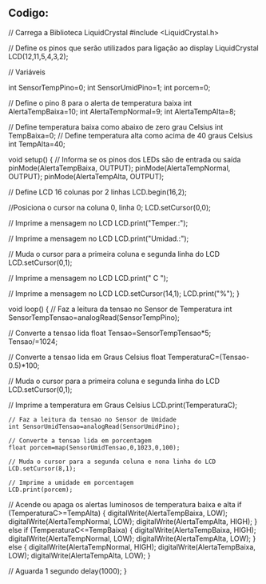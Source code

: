 ## Codigo:
// Carrega a Biblioteca LiquidCrystal
#include <LiquidCrystal.h>

// Define os pinos que serão utilizados para ligação ao display
LiquidCrystal LCD(12,11,5,4,3,2);

// Variáveis

int SensorTempPino=0;
int SensorUmidPino=1;
int porcem=0;


// Define o pino 8 para o alerta de temperatura baixa
int AlertaTempBaixa=10;
int AlertaTempNormal=9;
int AlertaTempAlta=8;

// Define temperatura baixa como abaixo de zero grau Celsius
int TempBaixa=0;
// Define temperatura alta como acima de 40 graus Celsius
int TempAlta=40;

void setup() 
{
  // Informa se os pinos dos LEDs são de entrada ou saída
  pinMode(AlertaTempBaixa, OUTPUT);
  pinMode(AlertaTempNormal, OUTPUT);
  pinMode(AlertaTempAlta, OUTPUT);
	
  // Define LCD 16 colunas por 2 linhas
  LCD.begin(16,2);
  
  //Posiciona o cursor na coluna 0, linha 0;
  LCD.setCursor(0,0);
  
  // Imprime a mensagem no LCD
  LCD.print("Temper.:");
  
  // Imprime a mensagem no LCD
  LCD.print("Umidad.:");
  
  // Muda o cursor para a primeira coluna e segunda linha do LCD
  LCD.setCursor(0,1);
  
  // Imprime a mensagem no LCD
  LCD.print("      C      ");
  
  // Imprime a mensagem no LCD
  LCD.setCursor(14,1);
  LCD.print("%");
}

void loop()
{
   // Faz a leitura da tensao no Sensor de Temperatura
   int SensorTempTensao=analogRead(SensorTempPino);

   // Converte a tensao lida
   float Tensao=SensorTempTensao*5;
   Tensao/=1024;

   // Converte a tensao lida em Graus Celsius
   float TemperaturaC=(Tensao-0.5)*100;

   // Muda o cursor para a primeira coluna e segunda linha do LCD
   LCD.setCursor(0,1);

   // Imprime a temperatura em Graus Celsius
   LCD.print(TemperaturaC);
  
    
    // Faz a leitura da tensao no Sensor de Umidade 
    int SensorUmidTensao=analogRead(SensorUmidPino);
        
    // Converte a tensao lida em porcentagem
    float porcem=map(SensorUmidTensao,0,1023,0,100);
    
    // Muda o cursor para a segunda coluna e nona linha do LCD
    LCD.setCursor(8,1);
     
    // Imprime a umidade em porcentagem
    LCD.print(porcem);
  
  // Acende ou apaga os alertas luminosos de temperatura baixa e alta
  	if (TemperaturaC>=TempAlta) {
  		digitalWrite(AlertaTempBaixa, LOW);
      	digitalWrite(AlertaTempNormal, LOW);
  		digitalWrite(AlertaTempAlta, HIGH);
    }
  	else if (TemperaturaC<=TempBaixa) {
  		digitalWrite(AlertaTempBaixa, HIGH);
      	digitalWrite(AlertaTempNormal, LOW);
  		digitalWrite(AlertaTempAlta, LOW);
  	}
  	else {
      	digitalWrite(AlertaTempNormal, HIGH);
  		digitalWrite(AlertaTempBaixa, LOW);
  		digitalWrite(AlertaTempAlta, LOW);
    }

  // Aguarda 1 segundo
  	delay(1000);
}  
